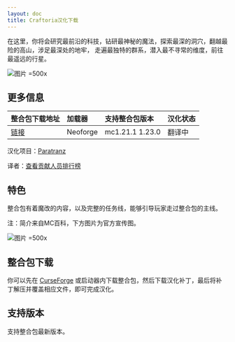 ```yaml
---
layout: doc
title: Craftoria汉化下载
---
```


在这里，你将会研究最前沿的科技，钻研最神秘的魔法，探索最深的洞穴，翻越最险的高山，涉足最深处的地牢，
走遍最独特的群系，潜入最不寻常的维度，前往最遥远的行星。

![图片 =500x](https://i.imgur.com/dK8an1v.png)

<DownloadLinks :methods="[
  { id: 'quark-lanzou', text: '下载汉化', icon: '/imgs/logo/logo_64.png', lanzouLink: '/doing', quarkLink: '/doing' },
  { id: 'curseforge', text: 'i18n自动汉化更新模组', icon: '/imgs/svg/curseforge.svg', link: 'https://www.curseforge.com/api/v1/mods/297404/files/6351071/download' },
  { id: 'github', text: 'Github仓库', icon: '/imgs/svg/github.svg', link: 'https://github.com/VM-Chinese-translate-group/Craftoria-Chinese' },
  { id: 'lazy', text: '懒汉下载', icon: '/imgs/lazydl.png', link: '/doing' }
]" />

## 更多信息

| 整合包下载地址                                                  | 加载器   | 支持整合包版本  | 汉化状态 |
| :-------------------------------------------------------------- | :------- | :-------------- | :------- |
| [链接](https://www.curseforge.com/minecraft/modpacks/craftoria) | Neoforge | mc1.21.1 1.23.0 | 翻译中   |

汉化项目：[Paratranz](https://paratranz.cn/projects/15860)

译者：[查看贡献人员排行榜](https://paratranz.cn/projects/15860/leaderboard)

## 特色

整合包有着魔改的内容，以及完整的任务线，能够引导玩家走过整合包的主线。

注：简介来自MC百科，下方图片为官方宣传图。

![图片 =500x](https://i.imgur.com/vDeQO3w.png)

## 整合包下载

你可以先在 [CurseForge](https://www.curseforge.com/minecraft/modpacks/craftoria) 或启动器内下载整合包，然后下载汉化补丁，最后将补丁解压并覆盖相应文件，即可完成汉化。

## 支持版本

支持整合包最新版本。

<DocSupport />

